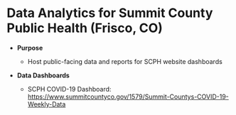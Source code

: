 # Data Analytics for Summit County Public Health (Frisco, CO)

* **Purpose** 
  - Host public-facing data and reports for SCPH website dashboards 
 
* **Data Dashboards** 
  - SCPH COVID-19 Dashboard: https://www.summitcountyco.gov/1579/Summit-Countys-COVID-19-Weekly-Data
  
